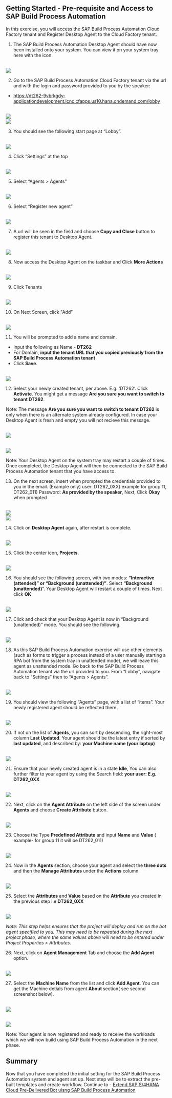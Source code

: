## Getting Started - Pre-requisite and Access to SAP Build Process Automation

In this exercise, you will access the SAP Build Process Automation Cloud Factory tenant and Register Desktop Agent to the Cloud Factory tenant.

1. The SAP Build Process Automation Desktop Agent should have now been installed onto your system. You can view it on your system tray here with the icon.

 <br>![](/exercises/ex0/images/0_1.png)

2. Go to the SAP Build Process Automation Cloud Factory tenant via the url and with the login and password provided to you by the speaker:

 - https://dt262-9vbrkgdy-applicationdevelopment.lcnc.cfapps.us10.hana.ondemand.com/lobby
 
<br>![](/exercises/ex0/images/0_2.png)
<br>![](/exercises/ex0/images/0_2_1.png)

3. You should see the following start page at “Lobby”.

<br>![](/exercises/ex0/images/0_3.png)

4. Click “Settings” at the top

<br>![](/exercises/ex0/images/0_4.png)

5. Select “Agents > Agents”

<br>![](/exercises/ex0/images/0_5.png)

6. Select “Register new agent”

<br>![](/exercises/ex0/images/0_6.png)

7. A url will be seen in the field and choose <b>Copy and Close</b> button to register this tenant to Desktop Agent.

<br>![](/exercises/ex0/images/0_7.png)

8. Now access the Desktop Agent on the taskbar and Click <b>More Actions</b>

<br>![](/exercises/ex0/images/0_8.png)

9. Click Tenants

<br>![](/exercises/ex0/images/0_9.png)

10. On Next Screen, click "Add"

<br>![](/exercises/ex0/images/0_10.png)

11. You will be prompted to add a name and domain.
- Input the following as Name - <b>DT262</b>
- For Domain, <b>input the tenant URL that you copied previously from the SAP Build Process Automation tenant</b>
- Click <b>Save</b>.

<br>![](/exercises/ex0/images/0_11.png)

12. Select your newly created tenant, per above. E.g. ‘DT262’. Click <B>Activate</b>. You might get a message <b> Are you sure you want to switch to tenant DT262</b>.

 Note: The message <b>Are you sure you want to switch to tenant DT262</b> is only when there is an alternate system already configured. In case your Desktop Agent is  fresh and empty you will not recieve this message. 

<br>![](/exercises/ex0/images/0_12.png)

<br>![](/exercises/ex0/images/0_12_1.png)


Note: Your Desktop Agent on the system tray may restart a couple of times. Once completed, the Desktop Agent will then be connected
to the SAP Build Process Automation tenant that you have access to.
<br>

13. On the next screen, insert when prompted the credentials provided to you in the email. (Example only) user: DT262_0XX( example for group 11, DT262_011) Password: <B>As provided by the speaker</b>, Next, Click <b>Okay</b> when prompted

<br>![](/exercises/ex0/images/0_13.png)
<br>![](/exercises/ex0/images/0_13_1.png)

14. Click on <b>Desktop Agent</b> again, after restart is complete.

<br>![](/exercises/ex0/images/0_14.png)

15. Click the center icon, <b>Projects</b>.

<br>![](/exercises/ex0/images/0_15.png)

16. You should see the following screen, with two modes: <B>“Interactive (attended)” or “Background (unattended)”</b>. Select <B>“Background (unattended)</b>”. Your Desktop Agent will restart a couple of times. Next click <b> OK</b> 

<br>![](/exercises/ex0/images/0_16.png)

17. Click and check that your Desktop Agent is now in “Background (unattended)” mode. You should see the following.

<br>![](/exercises/ex0/images/0_17.png)
  
18. As this SAP Build Process Automation exercise will use other elements (such as forms to trigger a process instead of a user manually starting a RPA bot from the system tray in unattended mode), we will leave this agent as unattended mode. Go back to the SAP Build Process Automation tenant via the url provided to you. From “Lobby”, navigate back to “Settings” then to “Agents > Agents”.

<br>![](/exercises/ex0/images/0_18.png)

19. You should view the following “Agents” page, with a list of “items”. Your newly registered agent should be reflected there.

<br>![](/exercises/ex0/images/0_19.png)

20. If not on the list of <b>Agents</b>, you can sort by descending, the right-most column <b>Last Updated</b>. Your agent should be the latest entry if sorted by <b>last updated</b>,
and described by: <b>your Machine name (your laptop)</b>

<br>![](/exercises/ex0/images/0_20.png)

21. Ensure that your newly created agent is in a state <b>Idle</b>, You can also further filter to your agent by using the Search field: <b>your user: E.g. DT262_0XX</b>

<br>![](/exercises/ex0/images/0_21.png)

22. Next, click on the <b> Agent Attribute</b> on the left side of the screen under <B> Agents</b> and choose <b>Create Attribute</b> button.

<br>![](/exercises/ex0/images/0_22.png)

23. Choose the Type <b>Predefined Attribute</b> and input <B> Name</b> and <b>Value</b> ( example- for group 11 it will be DT262_011)

<br>![](/exercises/ex0/images/0_23.png)

24. Now in the <b>Agents</b> section, choose your agent and select the <B>three dots</b> and then the <b>Manage Attributes</b> under the <b>Actions</b> column. 
  
<br>![](/exercises/ex0/images/0_24.png)

25. Select the <B> Attributes</b> and <b>Value</b> based on the <b> Attribute</b> you created in the previous step i.e <b>DT262_0XX </b>

<br>![](/exercises/ex0/images/0_30.png)

<i>Note: This step helps ensures that the project will deploy and run on the bot agent specified to you. This may need to be repeated during the next project phase, where the same values above will need to be entered under Project Properties > Attributes.</i>

26. Next, click on <b>Agent Management</b> Tab and choose the <b>Add Agent</b> option.

<br>![](/exercises/ex0/images/0_27.png)

27. Select the <b> Machine Name</b> from the list and click <b> Add Agent</b>. You can get the Machine detials from agent <b> About </b> section( see second screenshot below).

<br>![](/exercises/ex0/images/0_28.png)

<br>![](/exercises/ex0/images/0_29.png)

Note: Your agent is now registered and ready to receive the workloads which we will now build using SAP Build Process Automation in the next phase.

## Summary

Now that you have completed the initial setting for the SAP Build Process Automation system and agent set up. Next step will be to extract the pre-built templates and create workflow.
Continue to - [Extend SAP S/4HANA Cloud Pre-Delivered Bot uisng SAP Build Process Automation](../ex1/README.md)

